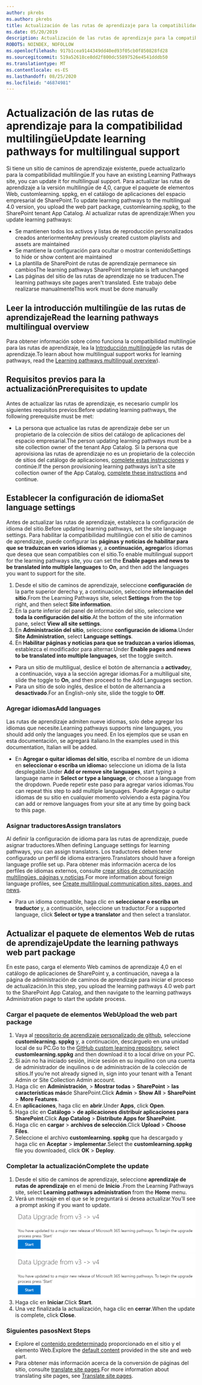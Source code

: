 ```yaml
---
author: pkrebs
ms.author: pkrebs
title: Actualización de las rutas de aprendizaje para la compatibilidad multilingüe
ms.date: 05/20/2019
description: Actualización de las rutas de aprendizaje para la compatibilidad multilingüe
ROBOTS: NOINDEX, NOFOLLOW
ms.openlocfilehash: 917b1cea9144349dd40ed93f05cb0f850828fd28
ms.sourcegitcommit: 519a52618ce8dd2f800dc55897526e4541dddb50
ms.translationtype: MT
ms.contentlocale: es-ES
ms.lasthandoff: 08/25/2020
ms.locfileid: "46874981"
---
```

# <a name="update-learning-pathways-for-multilingual-support"></a><span data-ttu-id="06c0f-103">Actualización de las rutas de aprendizaje para la compatibilidad multilingüe</span><span class="sxs-lookup"><span data-stu-id="06c0f-103">Update learning pathways for multilingual support</span></span>
<span data-ttu-id="06c0f-104">Si tiene un sitio de caminos de aprendizaje existente, puede actualizarlo para la compatibilidad multilingüe.</span><span class="sxs-lookup"><span data-stu-id="06c0f-104">If you have an existing Learning Pathways site, you can update it for multilingual support.</span></span> <span data-ttu-id="06c0f-105">Para actualizar las rutas de aprendizaje a la versión multilingüe de 4,0, cargue el paquete de elementos Web, customlearning. sppkg, en el catálogo de aplicaciones del espacio empresarial de SharePoint.</span><span class="sxs-lookup"><span data-stu-id="06c0f-105">To update learning pathways to the multilingual 4.0 version, you upload the web part package, customlearning.sppkg, to the SharePoint tenant App Catalog.</span></span> <span data-ttu-id="06c0f-106">Al actualizar rutas de aprendizaje:</span><span class="sxs-lookup"><span data-stu-id="06c0f-106">When you update learning pathways:</span></span>  

- <span data-ttu-id="06c0f-107">Se mantienen todos los activos y listas de reproducción personalizados creados anteriormente</span><span class="sxs-lookup"><span data-stu-id="06c0f-107">Any previously created custom playlists and assets are maintained</span></span>
- <span data-ttu-id="06c0f-108">Se mantiene la configuración para ocultar o mostrar contenido</span><span class="sxs-lookup"><span data-stu-id="06c0f-108">Settings to hide or show content are maintained</span></span>
- <span data-ttu-id="06c0f-109">La plantilla de SharePoint de rutas de aprendizaje permanece sin cambios</span><span class="sxs-lookup"><span data-stu-id="06c0f-109">The learning pathways SharePoint template is left unchanged</span></span>
- <span data-ttu-id="06c0f-110">Las páginas del sitio de las rutas de aprendizaje no se traducen.</span><span class="sxs-lookup"><span data-stu-id="06c0f-110">The learning pathways site pages aren't translated.</span></span> <span data-ttu-id="06c0f-111">Este trabajo debe realizarse manualmente</span><span class="sxs-lookup"><span data-stu-id="06c0f-111">This work must be done manually</span></span>

## <a name="read-the-learning-pathways-multilingual-overview"></a><span data-ttu-id="06c0f-112">Leer la introducción multilingüe de las rutas de aprendizaje</span><span class="sxs-lookup"><span data-stu-id="06c0f-112">Read the learning pathways multilingual overview</span></span>
<span data-ttu-id="06c0f-113">Para obtener información sobre cómo funciona la compatibilidad multilingüe para las rutas de aprendizaje, lea la [Introducción multilingüe](custom_overview_ml.md)de las rutas de aprendizaje.</span><span class="sxs-lookup"><span data-stu-id="06c0f-113">To learn about how multilingual support works for learning pathways, read the [Learning pathways multilingual overview](custom_overview_ml.md)).</span></span> 

## <a name="prerequisites-to-update"></a><span data-ttu-id="06c0f-114">Requisitos previos para la actualización</span><span class="sxs-lookup"><span data-stu-id="06c0f-114">Prerequisites to update</span></span>
<span data-ttu-id="06c0f-115">Antes de actualizar las rutas de aprendizaje, es necesario cumplir los siguientes requisitos previos:</span><span class="sxs-lookup"><span data-stu-id="06c0f-115">Before updating learning pathways, the following prerequisite must be met:</span></span>
- <span data-ttu-id="06c0f-116">La persona que actualice las rutas de aprendizaje debe ser un propietario de la colección de sitios del catálogo de aplicaciones del espacio empresarial.</span><span class="sxs-lookup"><span data-stu-id="06c0f-116">The person updating learning pathways must be a site collection owner of the tenant App Catalog.</span></span> <span data-ttu-id="06c0f-117">Si la persona que aprovisiona las rutas de aprendizaje no es un propietario de la colección de sitios del catálogo de aplicaciones, [complete estas instrucciones](addappadmin.md) y continúe.</span><span class="sxs-lookup"><span data-stu-id="06c0f-117">If the person provisioning learning pathways isn't a site collection owner of the App Catalog, [complete these instructions](addappadmin.md) and continue.</span></span> 

## <a name="set-language-settings"></a><span data-ttu-id="06c0f-118">Establecer la configuración de idioma</span><span class="sxs-lookup"><span data-stu-id="06c0f-118">Set language settings</span></span> 
<span data-ttu-id="06c0f-119">Antes de actualizar las rutas de aprendizaje, establezca la configuración de idioma del sitio.</span><span class="sxs-lookup"><span data-stu-id="06c0f-119">Before updating learning pathways, set the site language settings.</span></span> <span data-ttu-id="06c0f-120">Para habilitar la compatibilidad multilingüe con el sitio de caminos de aprendizaje, puede configurar las **páginas y noticias de habilitar para que se traduzcan en varios idiomas** y, a **continuación, agregar**los idiomas que desea que sean compatibles con el sitio.</span><span class="sxs-lookup"><span data-stu-id="06c0f-120">To enable multilingual support for the learning pathways site, you can set the **Enable pages and news to be translated into multiple languages** to **On**, and then add the languages you want to support for the site.</span></span>
1.  <span data-ttu-id="06c0f-121">Desde el sitio de caminos de aprendizaje, seleccione **configuración** de la parte superior derecha y, a continuación, seleccione **información del sitio**.</span><span class="sxs-lookup"><span data-stu-id="06c0f-121">From the Learning Pathways site, select **Settings** from the top right, and then select **Site information**.</span></span>
2.  <span data-ttu-id="06c0f-122">En la parte inferior del panel de información del sitio, seleccione **ver toda la configuración del sitio**.</span><span class="sxs-lookup"><span data-stu-id="06c0f-122">At the bottom of the site information pane, select **View all site settings**.</span></span>
3.  <span data-ttu-id="06c0f-123">En **Administración del sitio**, seleccione **configuración de idioma**.</span><span class="sxs-lookup"><span data-stu-id="06c0f-123">Under **Site Administration**, select **Language settings**.</span></span>
4.  <span data-ttu-id="06c0f-124">En **Habilitar páginas y noticias para que se traduzcan a varios idiomas**, establezca el modificador para alternar.</span><span class="sxs-lookup"><span data-stu-id="06c0f-124">Under **Enable pages and news to be translated into multiple languages**, set the toggle switch.</span></span> 
- <span data-ttu-id="06c0f-125">Para un sitio de multiligual, deslice el botón de alternancia a **activado**y, a continuación, vaya a la sección agregar idiomas.</span><span class="sxs-lookup"><span data-stu-id="06c0f-125">For a multiligual site, slide the toggle to **On**, and then proceed to the Add Languages section.</span></span> 
- <span data-ttu-id="06c0f-126">Para un sitio de solo inglés, deslice el botón de alternancia a **desactivado**.</span><span class="sxs-lookup"><span data-stu-id="06c0f-126">For an English-only site, slide the toggle to **Off**.</span></span>

### <a name="add-languages"></a><span data-ttu-id="06c0f-127">Agregar idiomas</span><span class="sxs-lookup"><span data-stu-id="06c0f-127">Add languages</span></span>
<span data-ttu-id="06c0f-128">Las rutas de aprendizaje admiten nueve idiomas, solo debe agregar los idiomas que necesite.</span><span class="sxs-lookup"><span data-stu-id="06c0f-128">Learning pathways supports nine languages, you should add only the languages you need.</span></span> <span data-ttu-id="06c0f-129">En los ejemplos que se usan en esta documentación, se agregará italiano.</span><span class="sxs-lookup"><span data-stu-id="06c0f-129">In the examples used in this documentation, Italian will be added.</span></span> 
- <span data-ttu-id="06c0f-130">En **Agregar o quitar idiomas del sitio**, escriba el nombre de un idioma en **seleccionar o escriba un idioma**o seleccione un idioma de la lista desplegable.</span><span class="sxs-lookup"><span data-stu-id="06c0f-130">Under **Add or remove site languages**, start typing a language name in **Select or type a language**, or choose a language from the dropdown.</span></span> <span data-ttu-id="06c0f-131">Puede repetir este paso para agregar varios idiomas.</span><span class="sxs-lookup"><span data-stu-id="06c0f-131">You can repeat this step to add multiple languages.</span></span> <span data-ttu-id="06c0f-132">Puede Agregar o quitar idiomas de su sitio en cualquier momento volviendo a esta página.</span><span class="sxs-lookup"><span data-stu-id="06c0f-132">You can add or remove languages from your site at any time by going back to this page.</span></span>
 
### <a name="assign-translators"></a><span data-ttu-id="06c0f-133">Asignar traductores</span><span class="sxs-lookup"><span data-stu-id="06c0f-133">Assign translators</span></span>
<span data-ttu-id="06c0f-134">Al definir la configuración de idioma para las rutas de aprendizaje, puede asignar traductores.</span><span class="sxs-lookup"><span data-stu-id="06c0f-134">When defining Language settings for learning pathways, you can assign translators.</span></span> <span data-ttu-id="06c0f-135">Los traductores deben tener configurado un perfil de idioma extranjero.</span><span class="sxs-lookup"><span data-stu-id="06c0f-135">Translators should have a foreign language profile set up.</span></span> <span data-ttu-id="06c0f-136">Para obtener más información acerca de los perfiles de idiomas externos, consulte [crear sitios de comunicación multilingües, páginas y noticias](https://support.office.com/article/2bb7d610-5453-41c6-a0e8-6f40b3ed750c).</span><span class="sxs-lookup"><span data-stu-id="06c0f-136">For more information about foreign language profiles, see [Create multilingual communication sites, pages, and news](https://support.office.com/article/2bb7d610-5453-41c6-a0e8-6f40b3ed750c).</span></span>  
- <span data-ttu-id="06c0f-137">Para un idioma compatible, haga clic en **seleccionar o escriba un traductor** y, a continuación, seleccione un traductor.</span><span class="sxs-lookup"><span data-stu-id="06c0f-137">For a supported language, click **Select or type a translator** and then select a translator.</span></span> 

## <a name="update-the-learning-pathways-web-part-package"></a><span data-ttu-id="06c0f-138">Actualizar el paquete de elementos Web de rutas de aprendizaje</span><span class="sxs-lookup"><span data-stu-id="06c0f-138">Update the learning pathways web part package</span></span>
<span data-ttu-id="06c0f-139">En este paso, carga el elemento Web caminos de aprendizaje 4,0 en el catálogo de aplicaciones de SharePoint y, a continuación, navega a la página de administración de caminos de aprendizaje para iniciar el proceso de actualización.</span><span class="sxs-lookup"><span data-stu-id="06c0f-139">In this step, you upload the learning pathways 4.0 web part to the SharePoint App Catalog, and then navigate to the learning pathways Administration page to start the update process.</span></span>

### <a name="upload-the-web-part-package"></a><span data-ttu-id="06c0f-140">Cargar el paquete de elementos Web</span><span class="sxs-lookup"><span data-stu-id="06c0f-140">Upload the web part package</span></span>
1.  <span data-ttu-id="06c0f-141">Vaya al [repositorio de aprendizaje personalizado de github](https://github.com/pnp/custom-learning-office-365/tree/master/webpart), seleccione **customlearning. sppkg** y, a continuación, descárguelo en una unidad local de su PC.</span><span class="sxs-lookup"><span data-stu-id="06c0f-141">Go to the [GitHub custom learning repository](https://github.com/pnp/custom-learning-office-365/tree/master/webpart), select **customlearning.sppkg** and then download it to a local drive on your PC.</span></span> 
2.  <span data-ttu-id="06c0f-142">Si aún no ha iniciado sesión, inicie sesión en su inquilino con una cuenta de administrador de inquilinos o de administración de la colección de sitios.</span><span class="sxs-lookup"><span data-stu-id="06c0f-142">If you’re not already signed in, sign into your tenant with a Tenant Admin or Site Collection Admin account.</span></span> 
3.  <span data-ttu-id="06c0f-143">Haga clic en **Administración**,  >  **Mostrar todas**  >  **SharePoint**  >  **las características más**de SharePoint.</span><span class="sxs-lookup"><span data-stu-id="06c0f-143">Click **Admin** > **Show All** > **SharePoint** > **More Features**.</span></span> 
4.  <span data-ttu-id="06c0f-144">En **aplicaciones**, haga clic en **abrir**.</span><span class="sxs-lookup"><span data-stu-id="06c0f-144">Under **Apps**, click **Open**.</span></span> 
5.  <span data-ttu-id="06c0f-145">Haga clic en **Catálogo**  >  **de aplicaciones distribuir aplicaciones para SharePoint**.</span><span class="sxs-lookup"><span data-stu-id="06c0f-145">Click **App Catalog** > **Distribute Apps for SharePoint**.</span></span> 
6.  <span data-ttu-id="06c0f-146">Haga clic en **cargar**  >  **archivos de selección**.</span><span class="sxs-lookup"><span data-stu-id="06c0f-146">Click **Upload** > **Choose Files**.</span></span> 
7.  <span data-ttu-id="06c0f-147">Seleccione el archivo **customlearning. sppkg** que ha descargado y haga clic en **Aceptar**  >  **implementar**.</span><span class="sxs-lookup"><span data-stu-id="06c0f-147">Select the **customlearning.sppkg** file you downloaded, click **OK** > **Deploy**.</span></span> 

### <a name="complete-the-update"></a><span data-ttu-id="06c0f-148">Completar la actualización</span><span class="sxs-lookup"><span data-stu-id="06c0f-148">Complete the update</span></span>
1.  <span data-ttu-id="06c0f-149">Desde el sitio de caminos de aprendizaje, seleccione **aprendizaje de rutas de aprendizaje** en el menú de **Inicio** .</span><span class="sxs-lookup"><span data-stu-id="06c0f-149">From the Learning Pathways site, select **Learning pathways administration** from the **Home** menu.</span></span> 
2.  <span data-ttu-id="06c0f-150">Verá un mensaje en el que se le preguntará si desea actualizar.</span><span class="sxs-lookup"><span data-stu-id="06c0f-150">You’ll see a prompt asking if you want to update.</span></span> 
<span data-ttu-id="06c0f-151">![custom_update_adminprompt_ml.png](media/custom_update_adminprompt_ml.png)</span><span class="sxs-lookup"><span data-stu-id="06c0f-151">![custom_update_adminprompt_ml.png](media/custom_update_adminprompt_ml.png)</span></span>
3.  <span data-ttu-id="06c0f-152">Haga clic en **Iniciar**.</span><span class="sxs-lookup"><span data-stu-id="06c0f-152">Click **Start**.</span></span> 
4. <span data-ttu-id="06c0f-153">Una vez finalizada la actualización, haga clic en **cerrar**.</span><span class="sxs-lookup"><span data-stu-id="06c0f-153">When the update is complete, click **Close**.</span></span> 

### <a name="next-steps"></a><span data-ttu-id="06c0f-154">Siguientes pasos</span><span class="sxs-lookup"><span data-stu-id="06c0f-154">Next Steps</span></span>
- <span data-ttu-id="06c0f-155">Explore el [contenido predeterminado](custom_exploresite.md) proporcionado en el sitio y el elemento Web.</span><span class="sxs-lookup"><span data-stu-id="06c0f-155">Explore the [default content](custom_exploresite.md) provided in the site and web part.</span></span>
- <span data-ttu-id="06c0f-156">Para obtener más información acerca de la conversión de páginas del sitio, consulte [translate site pages](custom_translate_page_ml.md).</span><span class="sxs-lookup"><span data-stu-id="06c0f-156">For more information about translating site pages, see [Translate site pages](custom_translate_page_ml.md).</span></span> 

